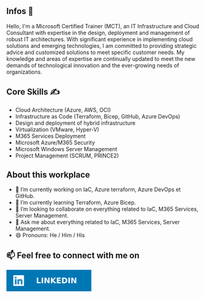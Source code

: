 ## Infos 🤗
Hello, I'm a Microsoft Certified Trainer (MCT), an IT Infrastructure and Cloud Consultant with expertise in the design, deployment and management of robust IT architectures. 
With significant experience in implementing cloud solutions and emerging technologies, I am committed to providing strategic advice and customized solutions to meet specific customer needs.
My knowledge and areas of expertise are continually updated to meet the new demands of technological innovation and the ever-growing needs of organizations. 

## Core Skills ✍️
- Cloud Architecture (Azure, AWS, OCI)
- Infrastructure as Code (Terraform, Bicep, GitHub, Azure DevOps)
- Design and deployment of hybrid infrastructure
- Virtualization (VMware, Hyper-V)
- M365 Services Deployment​
- Microsoft Azure/M365 Security​
- Microsoft Windows Server Management
- Project Management​ (SCRUM, PRINCE2)

## About this workplace
- 🔭 I’m currently working on IaC, Azure terraform, Azure DevOps et GitHub.
- 🌱 I’m currently learning Terraform, Azure Bicep.
- 👯 I’m looking to collaborate on everything related to IaC, M365 Services, Server Management.
- 💬 Ask me about everything related to IaC, M365 Services, Server Management.
- 😄 Pronouns: He / Him / His

## 📫 Feel free to connect with me on
<a href="https://www.linkedin.com/in/angelesbanakantep/" target="_blank"><img src="images/LinkedIn-pic.svg"></a>
